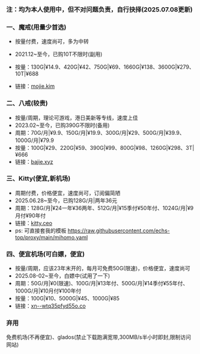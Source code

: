 ### 注：均为本人使用中，但不对问题负责，自行抉择(2025.07.08更新)

### 一、魔戒(用量少首选)
- 按量付费，速度尚可，多为中转

- 2021.12~至今，已购10T不限时(副用)
- 按量：130G|¥14.9、420G|¥42、750G|¥69、1660G|¥138、3600G|¥279、10T|¥688
- 链接：[mojie.kim](https://mojie.kim/register?aff=zBuQHqPk)

### 二、八戒(较贵)
- 按量/周期，理论可游戏，港日美新等专线，速度上佳
- 2023.02~至今，已购390G不限时(备用)
- 周期：70G/月|¥9.9、150G/月|¥19.9、300G/月|¥29、500G/月|¥39.9、1000G/月|¥79.9
- 按量：100G|¥29、220G|¥59、390G|¥99、800G|¥98、1260G|¥298、3T|¥666
- 链接：[bajie.xyz](https://bajie.xyz/#/register?code=WIzk3Sw0)

### 三、Kitty(便宜,新机场)
- 周期付费，价格便宜，速度尚可，订阅偏简陋
- 2025.06.28~至今，已购128G/月|两年36元
- 周期：128G/月|¥24一年¥36两年、512G/月|¥15季付¥50年付、1024G/月|¥9月付¥90年付
- 链接：[kitty.ceo](https://kitty.ceo/#/register?code=MARAkheO)
- ps: 可直接套我的模板 https://raw.githubusercontent.com/echs-top/proxy/main/mihomo.yaml

### 四、便宜机场(可白嫖，便宜)
- 按量/周期，应该23年末开的，每月可免费50G(限速)，价格便宜，速度尚可
- 2025.08-02~至今，白嫖中(试用了一下)
- 周期：50G/月|¥0(限速)、100G/月|¥13年付、500G/月|¥14季付¥55年付、1000G/月|¥10月付¥100年付
- 按量：100G|¥10、5000G|¥45、1000G|¥85
- 链接：[xn--wtq35pfyd55o.co](https://xn--wtq35pfyd55o.co/#/register?code=wsCjg20P)

### 弃用
免费机场(不再便宜)、glados(禁止下载跑满宽带,300MB/s半小时即封,限制访问网站)
